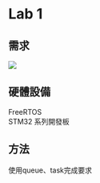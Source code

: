 # Lab 1    

## 需求  
![](https://i.imgur.com/TkdTuZh.png)    
  
## 硬體設備  
FreeRTOS  
STM32 系列開發板    

## 方法  
使用queue、task完成要求  
